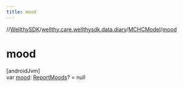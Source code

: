 ```yaml
---
title: mood
---
```

//[WellthySDK](../../../index.html)/[wellthy.care.wellthysdk.data.diary](../index.html)/[MCHCModel](index.html)/[mood](mood.html)



# mood



[androidJvm]\
var [mood](mood.html): [ReportMoods](../-report-moods/index.html)? = null




